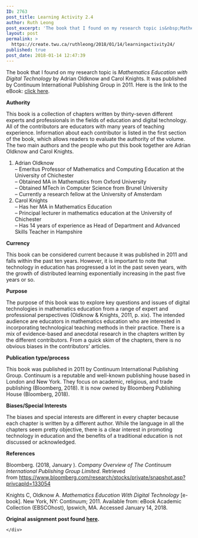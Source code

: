 ```yaml
---
ID: 2763
post_title: Learning Activity 2.4
author: Ruth Leong
post_excerpt: 'The book that I found on my research topic is&nbsp;Mathematics Education with Digital Technology by Adrian Oldknow and Carol Knights. It was published by Continuum International Publishing Group in 2011. Here is the link to the eBook: click here. Authority This book is a collection of chapters written by thirty-seven different experts and professionals in [&hellip;]'
layout: post
permalink: >
  https://create.twu.ca/ruthleong/2018/01/14/learningactivity24/
published: true
post_date: 2018-01-14 12:47:39
---
```

The book that I found on my research topic is <em>Mathematics Education with Digital Technology</em> by Adrian Oldknow and Carol Knights. It was published by Continuum International Publishing Group in 2011. Here is the link to the eBook: <a href="http://ezproxy.student.twu.ca:3102/eds/ebookviewer/ebook/ZTAwMHhuYV9fMzc1MDkyX19BTg2?sid=39f61742-5176-4be5-8db3-eefeaeecca9d@sessionmgr4008&amp;vid=4&amp;format=EB&amp;rid=10">click here</a>.

<strong>Authority<br />
</strong>

This book is a collection of chapters written by thirty-seven different experts and professionals in the fields of education and digital technology. All of the contributors are educators with many years of teaching experience. Information about each contributor is listed in the first section of the book, which allows readers to evaluate the authority of the volume. The two main authors and the people who put this book together are Adrian Oldknow and Carol Knights.

<ol>
<li>Adrian Oldknow<br />
&#8211; Emeritus Professor of Mathematics and Computing Education at the University of Chichester<br />
&#8211; Obtained MA in Mathematics from Oxford University<br />
&#8211; Obtained MTech in Computer Science from Brunel University<br />
&#8211; Currently a research fellow at the University of Amsterdam</li>
<li>Carol Knights<br />
&#8211; Has her MA in Mathematics Education<br />
&#8211; Principal lecturer in mathematics education at the University of Chichester<br />
&#8211; Has 14 years of experience as Head of Department and Advanced Skills Teacher in Hampshire</li>
</ol>

<strong>Currency</strong>

This book can be considered current because it was published in 2011 and falls within the past ten years. However, it is important to note that technology in education has progressed a lot in the past seven years, with the growth of distributed learning exponentially increasing in the past five years or so.

<strong>Purpose</strong>

The purpose of this book was to explore key questions and issues of digital technologies in mathematics education from a range of expert and professional perspectives (Oldknow &amp; Knights, 2011, p. xix). The intended audience are educators in mathematics education who are interested in incorporating technological teaching methods in their practice. There is a mix of evidence-based and anecdotal research in the chapters written by the different contributors. From a quick skim of the chapters, there is no obvious biases in the contributors&#8217; articles.

<strong>Publication type/process</strong>

This book was published in 2011 by Continuum International Publishing Group. Continuum is a reputable and well-known publishing house based in London and New York. They focus on academic, religious, and trade publishing (Bloomberg, 2018). It is now owned by Bloomberg Publishing House (Bloomberg, 2018).

<strong>Biases/Special Interests</strong>

The biases and special interests are different in every chapter because each chapter is written by a different author. While the language in all the chapters seem pretty objective, there is a clear interest in promoting technology in education and the benefits of a traditional education is not discussed or acknowledged.

<strong>References</strong>

Bloomberg. (2018, January ). <em>Company Overview of The Continuum International Publishing Group Limited</em>. Retrieved from https://www.bloomberg.com/research/stocks/private/snapshot.asp?privcapId=133054

Knights C, Oldknow A. <i>Mathematics Education With Digital Technology</i> [e-book]. New York, NY: Continuum; 2011. Available from: eBook Academic Collection (EBSCOhost), Ipswich, MA. Accessed January 14, 2018.

<strong>Original assignment post found <a href="https://create.twu.ca/ldrs591-sp18/unit-2-learning-activities/">here</a>. </strong>

<div id="themify_builder_content-349" data-postid="349" class="themify_builder_content themify_builder_content-349 themify_builder">

    </div>

<!-- /themify_builder_content -->